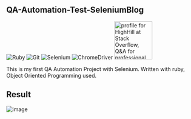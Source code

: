 ## QA-Automation-Test-SeleniumBlog
![Ruby](https://img.shields.io/badge/Ruby-CC342D?style=for-the-badge&logo=ruby&logoColor=white)
![Git](https://img.shields.io/badge/GIT-CC342D?style=for-the-badge&logo=git&logoColor=white)
![Selenium](https://img.shields.io/badge/Selenium-CC342D?style=for-the-badge&logo=Selenium&logoColor=white)
![ChromeDriver](https://img.shields.io/badge/Google_chrome-CC342D?style=for-the-badge&logo=Google-chrome&logoColor=white)
<a href="https://stackoverflow.com/users/12253288/highhill?theme=dark"><img src="https://stackoverflow.com/users/flair/12253288.png?theme=hotdog" width="100px" alt="profile for HighHill at Stack Overflow, Q&amp;A for professional and enthusiast programmers" title="profile for HighHill at Stack Overflow, Q&amp;A for professional and enthusiast programmers"></a>

<p>This is my first QA Automation Project with Selenium. Written with ruby, 
Object Oriented Programming used. </p>


## Result
![image](https://user-images.githubusercontent.com/61010367/170892663-5b353d4d-5c24-4de6-a8a2-3858ead47666.png)
